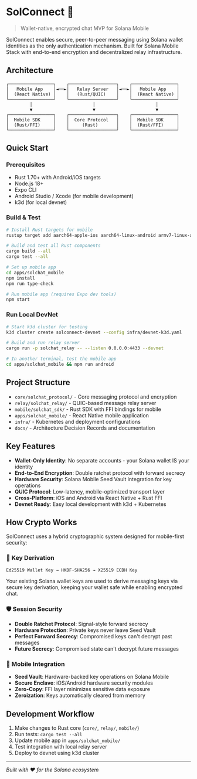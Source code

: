 # SolConnect 🚀

> Wallet-native, encrypted chat MVP for Solana Mobile

SolConnect enables secure, peer-to-peer messaging using Solana wallet identities as the only authentication mechanism. Built for Solana Mobile Stack with end-to-end encryption and decentralized relay infrastructure.

## Architecture

```
┌─────────────────┐    ┌──────────────────┐    ┌─────────────────┐
│   Mobile App    │◄──►│   Relay Server   │◄──►│   Mobile App    │
│  (React Native) │    │   (Rust/QUIC)    │    │  (React Native) │
└─────────────────┘    └──────────────────┘    └─────────────────┘
         │                       │                       │
         ▼                       ▼                       ▼
┌─────────────────┐    ┌──────────────────┐    ┌─────────────────┐
│  Mobile SDK     │    │  Core Protocol   │    │  Mobile SDK     │
│  (Rust/FFI)     │    │     (Rust)       │    │  (Rust/FFI)     │
└─────────────────┘    └──────────────────┘    └─────────────────┘
```

## Quick Start

### Prerequisites
- Rust 1.70+ with Android/iOS targets
- Node.js 18+
- Expo CLI
- Android Studio / Xcode (for mobile development)
- k3d (for local devnet)

### Build & Test

```bash
# Install Rust targets for mobile
rustup target add aarch64-apple-ios aarch64-linux-android armv7-linux-androideabi

# Build and test all Rust components
cargo build --all
cargo test --all

# Set up mobile app
cd apps/solchat_mobile
npm install
npm run type-check

# Run mobile app (requires Expo dev tools)
npm start
```

### Run Local DevNet

```bash
# Start k3d cluster for testing
k3d cluster create solconnect-devnet --config infra/devnet-k3d.yaml

# Build and run relay server
cargo run -p solchat_relay -- --listen 0.0.0.0:4433 --devnet

# In another terminal, test the mobile app
cd apps/solchat_mobile && npm run android
```

## Project Structure

- `core/solchat_protocol/` - Core messaging protocol and encryption
- `relay/solchat_relay/` - QUIC-based message relay server  
- `mobile/solchat_sdk/` - Rust SDK with FFI bindings for mobile
- `apps/solchat_mobile/` - React Native mobile application
- `infra/` - Kubernetes and deployment configurations
- `docs/` - Architecture Decision Records and documentation

## Key Features

- **Wallet-Only Identity**: No separate accounts - your Solana wallet IS your identity
- **End-to-End Encryption**: Double ratchet protocol with forward secrecy
- **Hardware Security**: Solana Mobile Seed Vault integration for key operations
- **QUIC Protocol**: Low-latency, mobile-optimized transport layer
- **Cross-Platform**: iOS and Android via React Native + Rust FFI
- **Devnet Ready**: Easy local development with k3d + Kubernetes

## How Crypto Works

SolConnect uses a hybrid cryptographic system designed for mobile-first security:

### 🔑 Key Derivation
```
Ed25519 Wallet Key → HKDF-SHA256 → X25519 ECDH Key
```
Your existing Solana wallet keys are used to derive messaging keys via secure key derivation, keeping your wallet safe while enabling encrypted chat.

### 🛡️ Session Security
- **Double Ratchet Protocol**: Signal-style forward secrecy
- **Hardware Protection**: Private keys never leave Seed Vault
- **Perfect Forward Secrecy**: Compromised keys can't decrypt past messages
- **Future Secrecy**: Compromised state can't decrypt future messages

### 📱 Mobile Integration
- **Seed Vault**: Hardware-backed key operations on Solana Mobile
- **Secure Enclave**: iOS/Android hardware security modules
- **Zero-Copy**: FFI layer minimizes sensitive data exposure
- **Zeroization**: Keys automatically cleared from memory

## Development Workflow

1. Make changes to Rust core (`core/`, `relay/`, `mobile/`)
2. Run tests: `cargo test --all`
3. Update mobile app in `apps/solchat_mobile/`
4. Test integration with local relay server
5. Deploy to devnet using k3d cluster

---

*Built with ❤️ for the Solana ecosystem* 